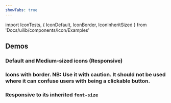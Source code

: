 ```yaml
---
showTabs: true
---
```


import IconTests, {
IconDefault,
IconBorder,
IconInheritSized
} from 'Docs/uilib/components/icon/Examples'

## Demos

### Default and Medium-sized icons (Responsive)

<IconDefault />

### Icons with border. **NB:** Use it with caution. It should not be used where it can confuse users with being a clickable button.

<IconBorder />

### Responsive to its inherited `font-size`

<IconInheritSized />

<IconTests />
